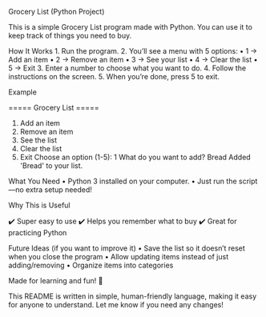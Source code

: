 
Grocery List (Python Project)

This is a simple Grocery List program made with Python. You can use it to keep track of things you need to buy.

How It Works
	1.	Run the program.
	2.	You’ll see a menu with 5 options:
	•	1 → Add an item
	•	2 → Remove an item
	•	3 → See your list
	•	4 → Clear the list
	•	5 → Exit
	3.	Enter a number to choose what you want to do.
	4.	Follow the instructions on the screen.
	5.	When you’re done, press 5 to exit.

Example

===== Grocery List =====
1. Add an item
2. Remove an item
3. See the list
4. Clear the list
5. Exit
Choose an option (1-5): 1
What do you want to add? Bread
Added 'Bread' to your list.

What You Need
	•	Python 3 installed on your computer.
	•	Just run the script—no extra setup needed!

Why This is Useful

✔️ Super easy to use
✔️ Helps you remember what to buy
✔️ Great for practicing Python

Future Ideas (if you want to improve it)
	•	Save the list so it doesn’t reset when you close the program
	•	Allow updating items instead of just adding/removing
	•	Organize items into categories

Made for learning and fun! 🎉

This README is written in simple, human-friendly language, making it easy for anyone to understand. Let me know if you need any changes!
